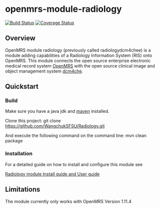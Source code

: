 # openmrs-module-radiology

[![Build Status](https://secure.travis-ci.org/openmrs/openmrs-module-radiology.png?branch=master)](https://travis-ci.org/openmrs/openmrs-module-radiology) [![Coverage Status](https://coveralls.io/repos/openmrs/openmrs-module-radiology/badge.svg?branch=master&service=github)](https://coveralls.io/github/openmrs/openmrs-module-radiology?branch=master)

## Overview

OpenMRS module radiology (previously called radiologydcm4chee) is a module adding capabilities of a Radiology
Information System (RIS) onto OpenMRS. This module connects the open source
enterprise electronic medical record system [OpenMRS](http://www.openmrs.org)
with the open source clinical image and object management system
[dcm4che](http://www.dcm4che.org).

## Quickstart

### Build

Make sure you have a java jdk and [maven](https://maven.apache.org/) installed.

Clone this project:
git clone https://github.com/WangchukSFSU/Radiology.git

And execute the following command on the command line:
mvn clean package


### Installation

For a detailed guide on how to install and configure this module see

[Radiology module Install guide and User guide](https://drive.google.com/open?id=0B8EXdIpPdidkbWlGQ0FpQWVxdWc)

## Limitations

The module currently only works with OpenMRS Version 1.11.4
